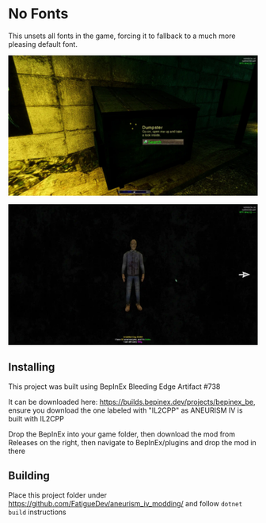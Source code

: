 # No Fonts

This unsets all fonts in the game, forcing it to fallback to a much more pleasing default font.

![](./dumpster_preview.webp)

![](./prole_menu.webp)

## Installing

This project was built using BepInEx Bleeding Edge Artifact #738

It can be downloaded here: https://builds.bepinex.dev/projects/bepinex_be, ensure you download the one labeled with "IL2CPP" as ANEURISM IV is built with IL2CPP

Drop the BepInEx into your game folder, then download the mod from Releases on the right, then navigate to BepInEx/plugins and drop the mod in there

## Building

Place this project folder under https://github.com/FatigueDev/aneurism_iv_modding/ and follow `dotnet build` instructions

